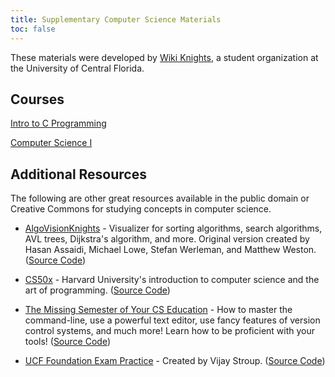 ```yaml
---
title: Supplementary Computer Science Materials
toc: false
---
```


These materials were developed by [Wiki Knights](https://wikiknights.com), a student organization at the University of Central Florida.

## Courses

[Intro to C Programming](intro-to-c/index.md)

[Computer Science I](cs1/index.md)

## Additional Resources

The following are other great resources available in the public domain or Creative Commons for studying concepts in computer science.

- [AlgoVisionKnights](https://algovisionknights-v2.web.app/) - Visualizer for sorting algorithms, search algorithms, AVL trees, Dijkstra's algorithm, and more. Original version created by Hasan Assaidi, Michael Lowe, Stefan Werleman, and Matthew Weston. ([Source Code](https://github.com/AlgoVisionKnights-V2/adv-react))

- [CS50x](https://cs50.harvard.edu/x/) - Harvard University's introduction to computer science and the art of programming. ([Source Code](https://github.com/cs50))

- [The Missing Semester of Your CS Education](https://missing.csail.mit.edu/) - How to master the command-line, use a powerful text editor, use fancy features of version control systems, and much more! Learn how to be proficient with your tools! ([Source Code](https://github.com/missing-semester/missing-semester))

- [UCF Foundation Exam Practice](https://ucffe.vijaystroup.com/) - Created by Vijay Stroup. ([Source Code](https://github.com/VijayStroup/ucf-fe))